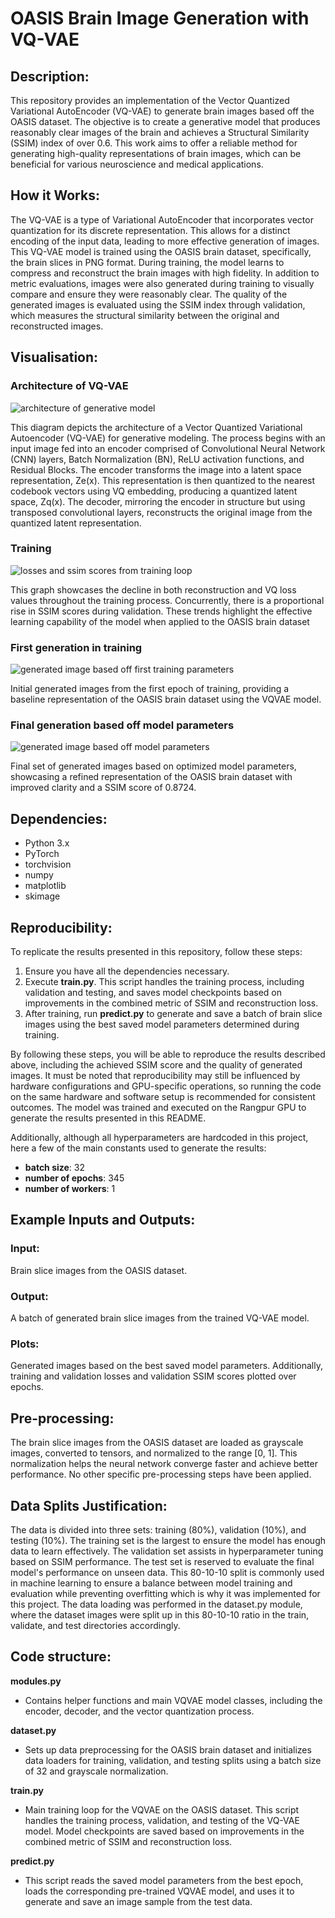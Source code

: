 # OASIS Brain Image Generation with VQ-VAE

## Description:
This repository provides an implementation of the Vector Quantized Variational AutoEncoder (VQ-VAE) to generate brain images based off the OASIS dataset. The objective is to create a generative model that produces reasonably clear images of the brain and achieves a Structural Similarity (SSIM) index of over 0.6. This work aims to offer a reliable method for generating high-quality representations of brain images, which can be beneficial for various neuroscience and medical applications.

## How it Works:
The VQ-VAE is a type of Variational AutoEncoder that incorporates vector quantization for its discrete representation. This allows for a distinct encoding of the input data, leading to more effective generation of images. This VQ-VAE model is trained using the OASIS brain dataset, specifically, the brain slices in PNG format. During training, the model learns to compress and reconstruct the brain images with high fidelity. In addition to metric evaluations, images were also generated during training to visually compare and ensure they were reasonably clear. The quality of the generated images is evaluated using the SSIM index through validation, which measures the structural similarity between the original and reconstructed images.

## Visualisation:
### Architecture of VQ-VAE
![architecture of generative model](./models6/architecture.png)

This diagram depicts the architecture of a Vector Quantized Variational Autoencoder (VQ-VAE) for generative modeling. The process begins with an input image fed into an encoder comprised of Convolutional Neural Network (CNN) layers, Batch Normalization (BN), ReLU activation functions, and Residual Blocks. The encoder transforms the image into a latent space representation, Ze(x). This representation is then quantized to the nearest codebook vectors using VQ embedding, producing a quantized latent space, Zq(x). The decoder, mirroring the encoder in structure but using transposed convolutional layers, reconstructs the original image from the quantized latent representation.

### Training
![losses and ssim scores from training loop](./models6/loss_ssim_plot.png)  

This graph showcases the decline in both reconstruction and VQ loss values throughout the training process. Concurrently, there is a proportional rise in SSIM scores during validation. These trends highlight the effective learning capability of the model when applied to the OASIS brain dataset

### First generation in training
![generated image based off first training parameters](./samples6/vqvae_reconstructions_1.png)  

Initial generated images from the first epoch of training, providing a baseline representation of the OASIS brain dataset using the VQVAE model.

### Final generation based off model parameters
![generated image based off model parameters](./models6/best_model_sample.png)  

Final set of generated images based on optimized model parameters, showcasing a refined representation of the OASIS brain dataset with improved clarity and a SSIM score of 0.8724.

## Dependencies:
- Python 3.x
- PyTorch
- torchvision
- numpy
- matplotlib
- skimage


## Reproducibility:
To replicate the results presented in this repository, follow these steps:
1.	Ensure you have all the dependencies necessary.
2.	Execute **train.py**. This script handles the training process, including validation and testing, and saves model checkpoints based on improvements in the combined metric of SSIM and reconstruction loss.
3.	After training, run **predict.py** to generate and save a batch of brain slice images using the best saved model parameters determined during training. 

By following these steps, you will be able to reproduce the results described above, including the achieved SSIM score and the quality of generated images. It must be noted that reproducibility may still be influenced by hardware configurations and GPU-specific operations, so running the code on the same hardware and software setup is recommended for consistent outcomes. The model was trained and executed on the Rangpur GPU to generate the results presented in this README.

Additionally, although all hyperparameters are hardcoded in this project, here a few of the main constants used to generate the results:
- **batch size**: 32
- **number of epochs**: 345
- **number of workers**: 1


## Example Inputs and Outputs:
### Input: 
Brain slice images from the OASIS dataset.
### Output: 
A batch of generated brain slice images from the trained VQ-VAE model.
### Plots: 
Generated images based on the best saved model parameters. Additionally, training and validation losses and validation SSIM scores plotted over epochs.

## Pre-processing:
The brain slice images from the OASIS dataset are loaded as grayscale images, converted to tensors, and normalized to the range [0, 1]. This normalization helps the neural network converge faster and achieve better performance. No other specific pre-processing steps have been applied.

## Data Splits Justification:
The data is divided into three sets: training (80%), validation (10%), and testing (10%). The training set is the largest to ensure the model has enough data to learn effectively. The validation set assists in hyperparameter tuning based on SSIM performance. The test set is reserved to evaluate the final model's performance on unseen data. This 80-10-10 split is commonly used in machine learning to ensure a balance between model training and evaluation while preventing overfitting which is why it was implemented for this project. The data loading was performed in the dataset.py module, where the dataset images were split up in this 80-10-10 ratio in the train, validate, and test directories accordingly. 

## Code structure:
**modules.py**
- Contains helper functions and main VQVAE model classes, including the encoder, decoder, and the vector quantization process.

**dataset.py**
- Sets up data preprocessing for the OASIS brain dataset and initializes data loaders for training, validation, and testing splits using a batch size of 32 and grayscale normalization.

**train.py**
- Main training loop for the VQVAE on the OASIS dataset. This script handles the training process, validation, and testing of the VQ-VAE model. Model checkpoints are saved based on improvements in the combined metric of SSIM and reconstruction loss.

**predict.py**
- This script reads the saved model parameters from the best epoch, loads the corresponding pre-trained VQVAE model, and uses it to generate and save an image sample from the test data. 

